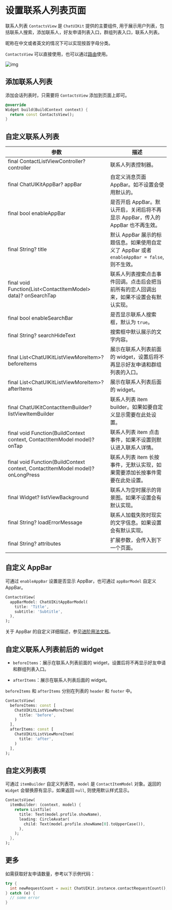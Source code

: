 # 设置联系人列表页面

<Toc />

联系人列表 `ContactsView` 是 `ChatUIKit` 提供的主要组件, 用于展示用户列表，包括联系人搜索，添加联系人，好友申请列表入口，群组列表入口，联系人列表。

昵称在中文或者英文的情况下可以实现按首字母分类。

`ContactsView` 可以直接使用，也可以通过[路由](chatuikit_advancedusage.html#路由的使用)使用。

![img](/images/uikit/chatuikit/flutter/custom_contact_list.png)

## 添加联系人列表

添加会话列表时，只需要将 `ContactsView` 添加到页面上即可。

```dart
@override
Widget build(BuildContext context) {
  return const ContactsView();
}
```

## 自定义联系人列表

| 参数 | 描述 |
|---|---|
| final ContactListViewController? controller | 联系人列表控制器。|
| final ChatUIKitAppBar? appBar | 自定义消息页面 AppBar。如不设置会使用默认的。|
| final bool enableAppBar | 是否开启 AppBar。默认开启，关闭后将不再显示 AppBar，传入的 AppBar 也不再生效。| 
| final String? title | 默认 AppBar 展示的标题信息。如果使用自定义了 AppBar 或者 `enableAppBar = false`, 则不生效。|
| final void Function(List&lt;ContactItemModel&gt; data)? onSearchTap | 联系人列表搜索点击事件回调。点击后会把当前所有的恋人回调出来，如果不设置会有默认实现。|
| final bool enableSearchBar | 是否显示联系人搜索框，默认为 `true`。|
| final String? searchHideText | 搜索框中默认展示的文字内容。|
| final List&lt;ChatUIKitListViewMoreItem&gt;? beforeItems | 展示在联系人列表前面的 widget，设置后将不再显示好友申请和群组列表的入口。|
| final List&lt;ChatUIKitListViewMoreItem&gt;? afterItems | 展示在联系人列表后面的 widget。|
| final ChatUIKitContactItemBuilder? listViewItemBuilder | 联系人列表 item builder。如果如要自定义显示需要在此处设置。|
| final void Function(BuildContext context, ContactItemModel model)? onTap | 联系人列表 item 点击事件，如果不设置则默认进入联系人详情。|
| final void Function(BuildContext context, ContactItemModel model)? onLongPress | 联系人列表 item 长按事件，无默认实现，如果需要添加长按事件需要在此处设置。|
| final Widget? listViewBackground | 联系人为空时展示的背景图。如果不设置会有默认实现。|
| final String? loadErrorMessage | 联系人加载失败时现实的文字信息。如果设置会有默认实现。|
| final String? attributes | 扩展参数，会传入到下一个页面。|

## 自定义 AppBar

可通过 `enableAppBar` 设置是否显示 AppBar，也可通过 `appBarModel` 自定义 AppBar。

```dart
ContactsView(
  appBarModel: ChatUIKitAppBarModel( 
    title: 'Title',
    subtitle: 'Subtitle',
  ),
);
```

关于 AppBar 的自定义详细描述，参见[进阶用法文档](chatuikit_advancedusage.html#自定义-appbar)。

## 自定义联系人列表前后的 widget

- `beforeItems`：展示在联系人列表前面的 widget，设置后将不再显示好友申请和群组列表入口。

- `afterItems`：展示在联系人列表后面的 widget。

`beforeItems` 和 `afterItems` 分别在列表的 `header` 和 `footer` 中。

```dart
ContactsView(
  beforeItems: const [
    ChatUIKitListViewMoreItem(
      title: 'before',
    )
  ],
  afterItems: const [
    ChatUIKitListViewMoreItem(
      title: 'after',
    )
  ],
);
```

## 自定义列表项

可通过 `itemBuilder` 自定义列表项，`model` 是 `ContactItemModel` 对象。返回的 `Widget` 会替换原有显示，如果返回 `null`, 则使用默认样式显示。

```dart
ContactsView(
  itemBuilder: (context, model) {
    return ListTile(
      title: Text(model.profile.showName),
      leading: CircleAvatar(
        child: Text(model.profile.showName[0].toUpperCase()),
      ),
    );
  },
);
```



## 更多

如需获取好友申请数量，参考以下示例代码：

```dart
try {
  int newRequestCount = await ChatUIKit.instance.contactRequestCount();
} catch (e) {
  // some error
}
```